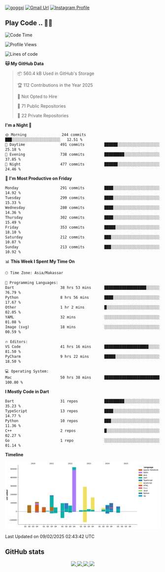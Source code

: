 [![goggxi](https://img.shields.io/badge/Portofolio-Goggxi-orange)](https://goggxi.github.io)
[![Gmail Url](https://img.shields.io/twitter/url?label=Goggxi@gmail.com&logo=gmail&style=social&url=http%3A%2F%2Fmailto%3Acontact.Goggxi@gmail.com)](mailto:Goggxi@gmail.com) [![Instagram Profile](https://img.shields.io/twitter/url?label=moh_rifkan&logo=instagram&style=social&url=https://www.instagram.com/moh_rifkan/)](https://www.instagram.com/moh_rifkan/)

## Play Code .. 💬🚀

<!-- [![Moh Rifkan GitHub stats](https://github-readme-stats.vercel.app/api?username=goggxi&count_private=true&show_icons=true&theme=dracula&custom_title=Goggxi%20Statistic%20🚀)](https://github.com/goggxi/goggxi)

[![Top Langs](https://github-readme-stats.vercel.app/api/top-langs/?username=goggxi&langs_count=8&layout=compact&show_icons=true&theme=dracula)](https://github.com/goggxi/goggxi) -->

<!--START_SECTION:waka-->
![Code Time](http://img.shields.io/badge/Code%20Time-4%2C060%20hrs%201%20min-blue)

![Profile Views](http://img.shields.io/badge/Profile%20Views-1-blue)

![Lines of code](https://img.shields.io/badge/From%20Hello%20World%20I%27ve%20Written-2.0%20million%20lines%20of%20code-blue)

**🐱 My GitHub Data** 

> 📦 560.4 kB Used in GitHub's Storage 
 > 
> 🏆 112 Contributions in the Year 2025
 > 
> 🚫 Not Opted to Hire
 > 
> 📜 71 Public Repositories 
 > 
> 🔑 22 Private Repositories 
 > 
**I'm a Night 🦉** 

```text
🌞 Morning                244 commits         ███░░░░░░░░░░░░░░░░░░░░░░   12.51 % 
🌆 Daytime                491 commits         ██████░░░░░░░░░░░░░░░░░░░   25.18 % 
🌃 Evening                738 commits         █████████░░░░░░░░░░░░░░░░   37.85 % 
🌙 Night                  477 commits         ██████░░░░░░░░░░░░░░░░░░░   24.46 % 
```
📅 **I'm Most Productive on Friday** 

```text
Monday                   291 commits         ████░░░░░░░░░░░░░░░░░░░░░   14.92 % 
Tuesday                  299 commits         ████░░░░░░░░░░░░░░░░░░░░░   15.33 % 
Wednesday                280 commits         ████░░░░░░░░░░░░░░░░░░░░░   14.36 % 
Thursday                 302 commits         ████░░░░░░░░░░░░░░░░░░░░░   15.49 % 
Friday                   353 commits         █████░░░░░░░░░░░░░░░░░░░░   18.10 % 
Saturday                 212 commits         ███░░░░░░░░░░░░░░░░░░░░░░   10.87 % 
Sunday                   213 commits         ███░░░░░░░░░░░░░░░░░░░░░░   10.92 % 
```


📊 **This Week I Spent My Time On** 

```text
🕑︎ Time Zone: Asia/Makassar

💬 Programming Languages: 
Dart                     38 hrs 53 mins      ███████████████████░░░░░░   76.79 % 
Python                   8 hrs 56 mins       ████░░░░░░░░░░░░░░░░░░░░░   17.67 % 
Other                    1 hr 2 mins         █░░░░░░░░░░░░░░░░░░░░░░░░   02.05 % 
YAML                     32 mins             ░░░░░░░░░░░░░░░░░░░░░░░░░   01.08 % 
Image (svg)              18 mins             ░░░░░░░░░░░░░░░░░░░░░░░░░   00.59 % 

🔥 Editors: 
VS Code                  41 hrs 16 mins      ████████████████████░░░░░   81.50 % 
PyCharm                  9 hrs 22 mins       █████░░░░░░░░░░░░░░░░░░░░   18.50 % 

💻 Operating System: 
Mac                      50 hrs 38 mins      █████████████████████████   100.00 % 
```

**I Mostly Code in Dart** 

```text
Dart                     31 repos            █████████░░░░░░░░░░░░░░░░   35.23 % 
TypeScript               13 repos            ████░░░░░░░░░░░░░░░░░░░░░   14.77 % 
Python                   10 repos            ███░░░░░░░░░░░░░░░░░░░░░░   11.36 % 
C++                      2 repos             █░░░░░░░░░░░░░░░░░░░░░░░░   02.27 % 
Go                       1 repo              ░░░░░░░░░░░░░░░░░░░░░░░░░   01.14 % 
```



**Timeline**

![Lines of Code chart](https://raw.githubusercontent.com/Goggxi/Goggxi/main/assets/bar_graph.png)


 Last Updated on 09/02/2025 02:43:42 UTC
<!--END_SECTION:waka-->

## GitHub stats

<p align="center">
  <a href="https://github.com/goggxi">
    <img src="http://github-profile-summary-cards.vercel.app/api/cards/profile-details?username=goggxi&theme=transparent" />
  </a>
  <a href="https://github.com/goggxi">
    <img src="https://github-readme-streak-stats.herokuapp.com/?user=goggxi&hide_border=true&card_width=338&theme=transparent" />
  </a>
  <a href="https://github.com/goggxi">
    <img src="http://github-profile-summary-cards.vercel.app/api/cards/stats?username=goggxi&theme=transparent" />
  </a>
  <a href="https://github.com/goggxi">
    <img src="https://github-readme-stats.vercel.app/api/top-langs/?username=goggxi&langs_count=10&exclude_repo=&hide=c,makefile,html,css,sass,nix,nunjucks,tsql,dockerfile,shell&card_width=699&hide_border=true&theme=transparent" />
  </a>
  <!-- <br/>
  <a href="https://github.com/goggxi">
    <img src="https://komarev.com/ghpvc/?username=goggxi&color=blue&style=flat" />
  </a> -->
</p>
